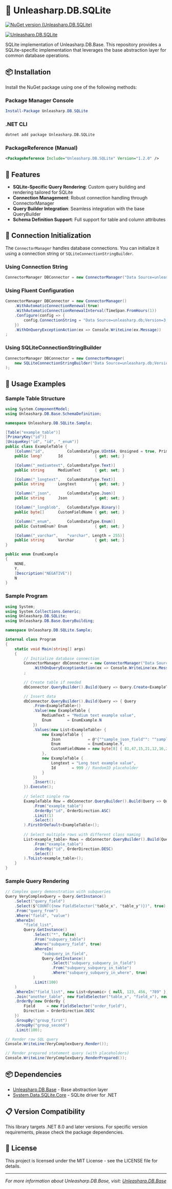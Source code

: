 ﻿# 💾 Unleasharp.DB.SQLite

[![NuGet version (Unleasharp.DB.SQLite)](https://img.shields.io/nuget/v/Unleasharp.DB.SQLite.svg?style=flat-square)](https://www.nuget.org/packages/Unleasharp.DB.SQLite/)

[![Unleasharp.DB.SQLite](https://socialify.git.ci/TraberSoftware/Unleasharp.DB.SQLite/image?description=1&font=Inter&logo=https%3A%2F%2Fraw.githubusercontent.com%2FTraberSoftware%2FUnleasharp%2Frefs%2Fheads%2Fmain%2Fassets%2Flogo-small.png&name=1&owner=1&pattern=Circuit+Board&theme=Light)](https://github.com/TraberSoftware/Unleasharp.DB.SQLite)

SQLite implementation of Unleasharp.DB.Base. This repository provides a SQLite-specific implementation that leverages the base abstraction layer for common database operations.

## 📦 Installation

Install the NuGet package using one of the following methods:

### Package Manager Console
```powershell
Install-Package Unleasharp.DB.SQLite
```

### .NET CLI
```bash
dotnet add package Unleasharp.DB.SQLite
```

### PackageReference (Manual)
```xml
<PackageReference Include="Unleasharp.DB.SQLite" Version="1.2.0" />
```

## 🎯 Features

- **SQLite-Specific Query Rendering**: Custom query building and rendering tailored for SQLite
- **Connection Management**: Robust connection handling through ConnectorManager
- **Query Builder Integration**: Seamless integration with the base QueryBuilder
- **Schema Definition Support**: Full support for table and column attributes

## 🚀 Connection Initialization

The `ConnectorManager` handles database connections. You can initialize it using a connection string or `SQLiteConnectionStringBuilder`.

### Using Connection String
```csharp
ConnectorManager DBConnector = new ConnectorManager("Data Source=unleasharp.db;Version=3;");
```

### Using Fluent Configuration
```csharp
ConnectorManager DBConnector = new ConnectorManager()
    .WithAutomaticConnectionRenewal(true)
    .WithAutomaticConnectionRenewalInterval(TimeSpan.FromHours(1))
    .Configure(config => {
        config.ConnectionString = "Data Source=unleasharp.db;Version=3;";
    })
	.WithOnQueryExceptionAction(ex => Console.WriteLine(ex.Message))
;
```

### Using SQLiteConnectionStringBuilder
```csharp
ConnectorManager DBConnector = new ConnectorManager(
    new SQLiteConnectionStringBuilder("Data Source=unleasharp.db;Version=3;")
);
```

## 📝 Usage Examples

### Sample Table Structure

```csharp
using System.ComponentModel;
using Unleasharp.DB.Base.SchemaDefinition;

namespace Unleasharp.DB.SQLite.Sample;

[Table("example_table")]
[PrimaryKey("id")]
[UniqueKey("id", "id", "_enum")]
public class ExampleTable {
    [Column("id",          ColumnDataType.UInt64, Unsigned = true, PrimaryKey = true, AutoIncrement = true, NotNull = true)]
    public long?       Id              { get; set; }

    [Column("_mediumtext", ColumnDataType.Text)]
    public string      MediumText      { get; set; }

    [Column("_longtext",   ColumnDataType.Text)]
    public string      Longtext        { get; set; }

    [Column("_json",       ColumnDataType.Json)]
    public string      Json            { get; set; }

    [Column("_longblob",   ColumnDataType.Binary)]
    public byte[]      CustomFieldName { get; set; }

    [Column("_enum",       ColumnDataType.Enum)]
    public CustomEnum? Enum            { get; set; }

    [Column("_varchar",    "varchar", Length = 255)]
    public string      Varchar         { get; set; }
}

public enum EnumExample 
{
    NONE,
    Y,
    [Description("NEGATIVE")]
    N
}
```

### Sample Program

```csharp
using System;
using System.Collections.Generic;
using Unleasharp.DB.SQLite;
using Unleasharp.DB.Base.QueryBuilding;

namespace Unleasharp.DB.SQLite.Sample;

internal class Program 
{
    static void Main(string[] args) 
    {
		// Initialize database connection
		ConnectorManager dbConnector = new ConnectorManager("Data Source=unleasharp.db;Version=3;")
			.WithOnQueryExceptionAction(ex => Console.WriteLine(ex.Message))
		;
        
        // Create table if needed
        dbConnector.QueryBuilder().Build(Query => Query.Create<ExampleTable>()).Execute();

        // Insert data
        dbConnector.QueryBuilder().Build(Query => { Query
            .From<ExampleTable>()
            .Value(new ExampleTable {
                MediumText = "Medium text example value",
                Enum       = EnumExample.N
            })
            .Values(new List<ExampleTable> {
                new ExampleTable {
                    Json            = @"{""sample_json_field"": ""sample_json_value""}",
                    Enum            = EnumExample.Y,
                    CustomFieldName = new byte[8] { 81,47,15,21,12,16,23,39 }
                },
                new ExampleTable {
                    Longtext = "Long text example value",
                    Id       = 999 // RandomID placeholder
                }
            })
            .Insert();
        }).Execute();
        
        // Select single row
        ExampleTable Row = dbConnector.QueryBuilder().Build(Query => Query
            .From("example_table")
            .OrderBy("id", OrderDirection.ASC)
            .Limit(1)
            .Select()
        ).FirstOrDefault<ExampleTable>();
        
        // Select multiple rows with different class naming
        List<example_table> Rows = dbConnector.QueryBuilder().Build(Query => Query
            .From("example_table")
            .OrderBy("id", OrderDirection.DESC)
            .Select()
        ).ToList<example_table>();
    }
}
```

### Sample Query Rendering

```csharp
// Complex query demonstration with subqueries
Query VeryComplexQuery = Query.GetInstance()
    .Select("query_field")
    .Select($"COUNT({new FieldSelector("table_x", "table_y")})", true)
    .From("query_from")
    .Where("field", "value")
    .WhereIn(
        "field_list",
        Query.GetInstance()
            .Select("*", false)
            .From("subquery_table")
            .Where("subquery_field", true)
            .WhereIn(
                "subquery_in_field",
                Query.GetInstance()
                    .Select("subquery_subquery_in_field")
                    .From("subquery_subquery_in_table")
                    .Where("subquery_subquery_in_where", true)
            )
            .Limit(100)
    )
    .WhereIn("field_list", new List<dynamic> { null, 123, 456, "789" })
    .Join("another_table", new FieldSelector("table_x", "field_x"), new FieldSelector("table_y", "field_y"))
    .OrderBy(new OrderBy {
        Field     = new FieldSelector("order_field"),
        Direction = OrderDirection.DESC
    })
    .GroupBy("group_first")
    .GroupBy("group_second")
    .Limit(100);

// Render raw SQL query
Console.WriteLine(VeryComplexQuery.Render());

// Render prepared statement query (with placeholders)
Console.WriteLine(VeryComplexQuery.RenderPrepared());
```

## 📦 Dependencies

- [Unleasharp.DB.Base](https://github.com/TraberSoftware/Unleasharp.DB.Base) - Base abstraction layer
- [System.Data.SQLite.Core](https://system.data.sqlite.org/home/doc/trunk/www/index.md) - SQLite driver for .NET

## 📋 Version Compatibility

This library targets .NET 8.0 and later versions. For specific version requirements, please check the package dependencies.

## 📄 License

This project is licensed under the MIT License - see the LICENSE file for details.

---

*For more information about Unleasharp.DB.Base, visit: [Unleasharp.DB.Base](https://github.com/TraberSoftware/Unleasharp.DB.Base)*